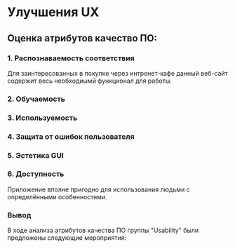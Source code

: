 # Улучшения UX
## Оценка атрибутов качество ПО:
### 1. Распознаваемость соответствия
Для заинтересованных в покупке через интренет-кафе данный веб-сайт содержит весь необходиымй функционал для работы.
### 2. Обучаемость

### 3. Используемость

### 4. Защита от ошибок пользователя

### 5. Эстетика GUI

### 6. Доступность
Приложение вполне пригодно для использования людьми с определёнными особенностями.
### Вывод
В ходе анализа атрибутов качества ПО группы "Usability" были предложены следующие мероприятия:
